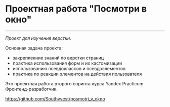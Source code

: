 # Проектная работа "Посмотри в окно"

_____

*Проект для изучения верстки.*

Основная задача проекта: 
* закреплекние знаний по верстки страниц
* практика использования форм и их кастомизации
* использованию псевдоклассов и псевдоэлементов
* практика по реакции элементов на действия пользователя

Это проектная работа второго спринта курса 
Yandex Practicum Фронтенд-разработчик.

https://github.com/Southvvest/posmotri_v_okno

